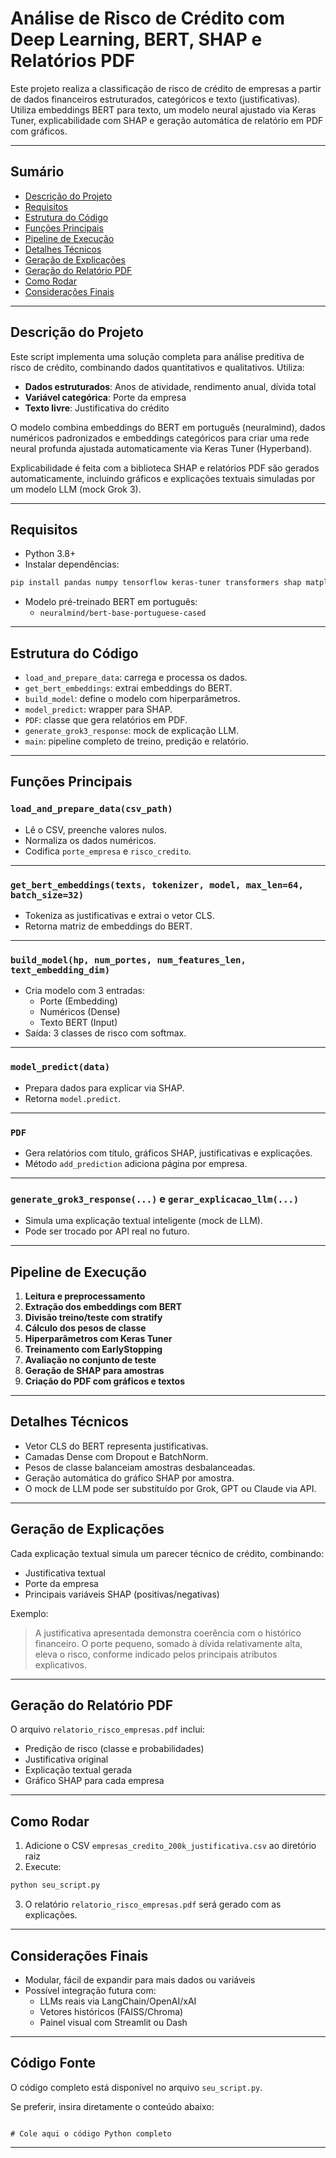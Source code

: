 # Análise de Risco de Crédito com Deep Learning, BERT, SHAP e Relatórios PDF

Este projeto realiza a classificação de risco de crédito de empresas a partir de dados financeiros estruturados, categóricos e texto (justificativas). Utiliza embeddings BERT para texto, um modelo neural ajustado via Keras Tuner, explicabilidade com SHAP e geração automática de relatório em PDF com gráficos.

---

## Sumário

- [Descrição do Projeto](#descrição-do-projeto)
- [Requisitos](#requisitos)
- [Estrutura do Código](#estrutura-do-código)
- [Funções Principais](#funções-principais)
- [Pipeline de Execução](#pipeline-de-execução)
- [Detalhes Técnicos](#detalhes-técnicos)
- [Geração de Explicações](#geração-de-explicações)
- [Geração do Relatório PDF](#geração-do-relatório-pdf)
- [Como Rodar](#como-rodar)
- [Considerações Finais](#considerações-finais)

---

## Descrição do Projeto

Este script implementa uma solução completa para análise preditiva de risco de crédito, combinando dados quantitativos e qualitativos. Utiliza:

- **Dados estruturados**: Anos de atividade, rendimento anual, dívida total
- **Variável categórica**: Porte da empresa
- **Texto livre**: Justificativa do crédito

O modelo combina embeddings do BERT em português (neuralmind), dados numéricos padronizados e embeddings categóricos para criar uma rede neural profunda ajustada automaticamente via Keras Tuner (Hyperband).

Explicabilidade é feita com a biblioteca SHAP e relatórios PDF são gerados automaticamente, incluindo gráficos e explicações textuais simuladas por um modelo LLM (mock Grok 3).

---

## Requisitos

- Python 3.8+
- Instalar dependências:

```bash
pip install pandas numpy tensorflow keras-tuner transformers shap matplotlib fpdf scikit-learn
```

- Modelo pré-treinado BERT em português:
  - `neuralmind/bert-base-portuguese-cased`

---

## Estrutura do Código

- `load_and_prepare_data`: carrega e processa os dados.
- `get_bert_embeddings`: extrai embeddings do BERT.
- `build_model`: define o modelo com hiperparâmetros.
- `model_predict`: wrapper para SHAP.
- `PDF`: classe que gera relatórios em PDF.
- `generate_grok3_response`: mock de explicação LLM.
- `main`: pipeline completo de treino, predição e relatório.

---

## Funções Principais

### `load_and_prepare_data(csv_path)`

- Lê o CSV, preenche valores nulos.
- Normaliza os dados numéricos.
- Codifica `porte_empresa` e `risco_credito`.

---

### `get_bert_embeddings(texts, tokenizer, model, max_len=64, batch_size=32)`

- Tokeniza as justificativas e extrai o vetor CLS.
- Retorna matriz de embeddings do BERT.

---

### `build_model(hp, num_portes, num_features_len, text_embedding_dim)`

- Cria modelo com 3 entradas:
  - Porte (Embedding)
  - Numéricos (Dense)
  - Texto BERT (Input)
- Saída: 3 classes de risco com softmax.

---

### `model_predict(data)`

- Prepara dados para explicar via SHAP.
- Retorna `model.predict`.

---

### `PDF`

- Gera relatórios com título, gráficos SHAP, justificativas e explicações.
- Método `add_prediction` adiciona página por empresa.

---

### `generate_grok3_response(...)` e `gerar_explicacao_llm(...)`

- Simula uma explicação textual inteligente (mock de LLM).
- Pode ser trocado por API real no futuro.

---

## Pipeline de Execução

1. **Leitura e preprocessamento**
2. **Extração dos embeddings com BERT**
3. **Divisão treino/teste com stratify**
4. **Cálculo dos pesos de classe**
5. **Hiperparâmetros com Keras Tuner**
6. **Treinamento com EarlyStopping**
7. **Avaliação no conjunto de teste**
8. **Geração de SHAP para amostras**
9. **Criação do PDF com gráficos e textos**

---

## Detalhes Técnicos

- Vetor CLS do BERT representa justificativas.
- Camadas Dense com Dropout e BatchNorm.
- Pesos de classe balanceiam amostras desbalanceadas.
- Geração automática do gráfico SHAP por amostra.
- O mock de LLM pode ser substituído por Grok, GPT ou Claude via API.

---

## Geração de Explicações

Cada explicação textual simula um parecer técnico de crédito, combinando:

- Justificativa textual
- Porte da empresa
- Principais variáveis SHAP (positivas/negativas)

Exemplo:

> A justificativa apresentada demonstra coerência com o histórico financeiro. O porte pequeno, somado à dívida relativamente alta, eleva o risco, conforme indicado pelos principais atributos explicativos.

---

## Geração do Relatório PDF

O arquivo `relatorio_risco_empresas.pdf` inclui:

- Predição de risco (classe e probabilidades)
- Justificativa original
- Explicação textual gerada
- Gráfico SHAP para cada empresa

---

## Como Rodar

1. Adicione o CSV `empresas_credito_200k_justificativa.csv` ao diretório raiz
2. Execute:

```bash
python seu_script.py
```

3. O relatório `relatorio_risco_empresas.pdf` será gerado com as explicações.

---

## Considerações Finais

- Modular, fácil de expandir para mais dados ou variáveis
- Possível integração futura com:
  - LLMs reais via LangChain/OpenAI/xAI
  - Vetores históricos (FAISS/Chroma)
  - Painel visual com Streamlit ou Dash

---

## Código Fonte

O código completo está disponível no arquivo `seu_script.py`.

Se preferir, insira diretamente o conteúdo abaixo:

<pre><code>
# Cole aqui o código Python completo
</code></pre>

---
